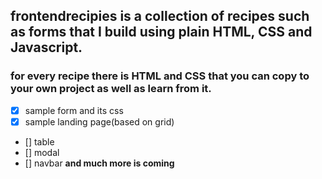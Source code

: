 ## frontendrecipies is a collection of recipes such as forms that I build using plain HTML, CSS and Javascript.
### for every recipe there is HTML and CSS that you can copy to your own project as well as learn from it.

- [x] sample form and its css
- [x] sample landing page(based on grid)
- [] table
- [] modal
- [] navbar
**and much more is coming**


